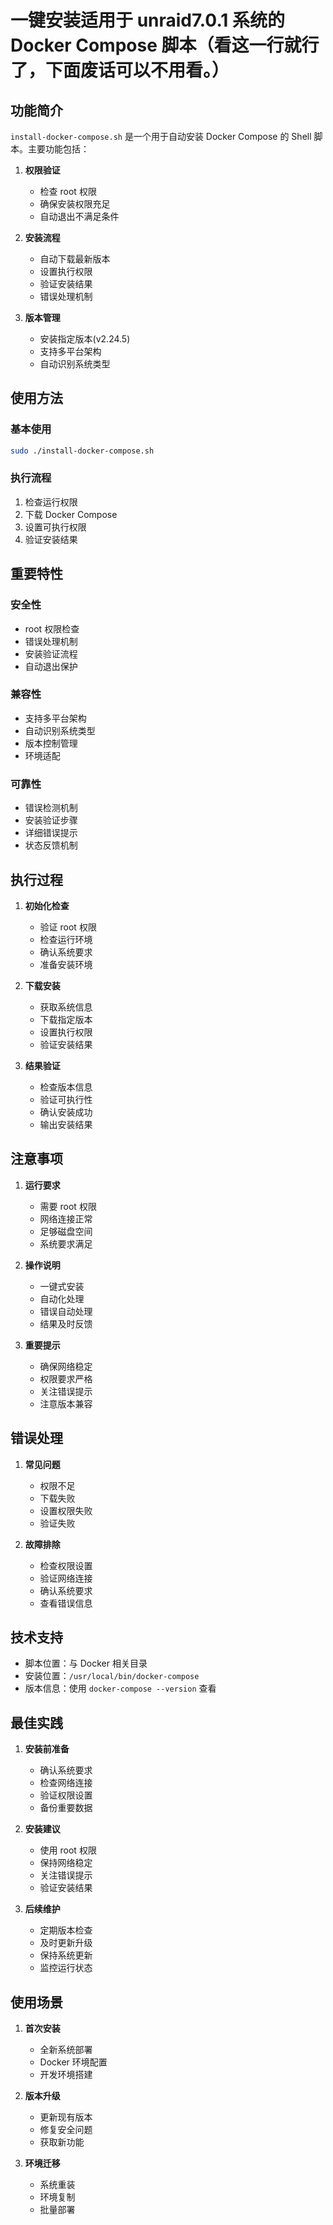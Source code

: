 # 一键安装适用于 unraid7.0.1 系统的 Docker Compose 脚本（看这一行就行了，下面废话可以不用看。）

## 功能简介

`install-docker-compose.sh` 是一个用于自动安装 Docker Compose 的 Shell 脚本。主要功能包括：

1. **权限验证**
   - 检查 root 权限
   - 确保安装权限充足
   - 自动退出不满足条件

2. **安装流程**
   - 自动下载最新版本
   - 设置执行权限
   - 验证安装结果
   - 错误处理机制

3. **版本管理**
   - 安装指定版本(v2.24.5)
   - 支持多平台架构
   - 自动识别系统类型

## 使用方法

### 基本使用
```bash
sudo ./install-docker-compose.sh
```

### 执行流程
1. 检查运行权限
2. 下载 Docker Compose
3. 设置可执行权限
4. 验证安装结果

## 重要特性

### 安全性
- root 权限检查
- 错误处理机制
- 安装验证流程
- 自动退出保护

### 兼容性
- 支持多平台架构
- 自动识别系统类型
- 版本控制管理
- 环境适配

### 可靠性
- 错误检测机制
- 安装验证步骤
- 详细错误提示
- 状态反馈机制

## 执行过程

1. **初始化检查**
   - 验证 root 权限
   - 检查运行环境
   - 确认系统要求
   - 准备安装环境

2. **下载安装**
   - 获取系统信息
   - 下载指定版本
   - 设置执行权限
   - 验证安装结果

3. **结果验证**
   - 检查版本信息
   - 验证可执行性
   - 确认安装成功
   - 输出安装结果

## 注意事项

1. **运行要求**
   - 需要 root 权限
   - 网络连接正常
   - 足够磁盘空间
   - 系统要求满足

2. **操作说明**
   - 一键式安装
   - 自动化处理
   - 错误自动处理
   - 结果及时反馈

3. **重要提示**
   - 确保网络稳定
   - 权限要求严格
   - 关注错误提示
   - 注意版本兼容

## 错误处理

1. **常见问题**
   - 权限不足
   - 下载失败
   - 设置权限失败
   - 验证失败

2. **故障排除**
   - 检查权限设置
   - 验证网络连接
   - 确认系统要求
   - 查看错误信息

## 技术支持

- 脚本位置：与 Docker 相关目录
- 安装位置：`/usr/local/bin/docker-compose`
- 版本信息：使用 `docker-compose --version` 查看

## 最佳实践

1. **安装前准备**
   - 确认系统要求
   - 检查网络连接
   - 验证权限设置
   - 备份重要数据

2. **安装建议**
   - 使用 root 权限
   - 保持网络稳定
   - 关注错误提示
   - 验证安装结果

3. **后续维护**
   - 定期版本检查
   - 及时更新升级
   - 保持系统更新
   - 监控运行状态

## 使用场景

1. **首次安装**
   - 全新系统部署
   - Docker 环境配置
   - 开发环境搭建

2. **版本升级**
   - 更新现有版本
   - 修复安全问题
   - 获取新功能

3. **环境迁移**
   - 系统重装
   - 环境复制
   - 批量部署 